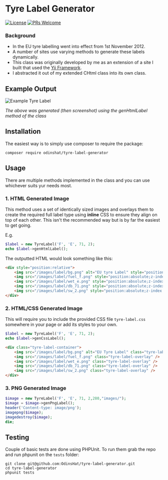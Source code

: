 # Tyre Label Generator

[![License](https://img.shields.io/badge/License-BSD%203--Clause-blue.svg)](https://opensource.org/licenses/BSD-3-Clause) [![PRs Welcome](https://img.shields.io/badge/PRs-welcome-brightgreen.svg?style=flat-square)](http://makeapullrequest.com)

### Background

* In the EU tyre labelling went into effect from 1st November 2012.
* A number of sites use varying methods to generate these labels dynamically.
* This class was originally developed by me as an extension of a site I built
  that used the [Yii Framework](http://www.yiiframework.com).
* I abstracted it out of my extended CHtml class into its own class.

## Example Output

![Example Tyre Label](https://raw.githubusercontent.com/OdinsHat/tyre-label-generator/master/images/tyre-label-ex.png)

_The above was generated (then screenshot) using the genHtmlLabel method of the class_

## Installation

The easiest way is to simply use composer to require the package:

```composer require odinshat/tyre-label-generator```

## Usage

There are multiple methods implemented in the class and you can use whichever suits yur needs most.

### 1. HTML Generated Image
This method uses a set of identically sized images and overlays them to create
the required full label type using **inline** CSS to ensure they align on top
of each other. This isn't the recommended way but is by far the easiest to get
going.

E.g.

```php
$label = new TyreLabel('F', 'E', 71, 2);
echo $label->genHtmlLabel();
```

The outputted HTML would look something like this:

```html
<div style="position:relative">
    <img src="/images/label/bg.png" alt="EU tyre Label" style="position:relative; z-index:0;" />
    <img src="/images/label/fuel_f.png" style="position:absolute;z-index:1" />
    <img src="/images/label/wet_e.png" style="position:absolute;z-index:1" />
    <img src="/images/label/db_71.png" style="position:absolute;z-index:1" />
    <img src="/images/label/sw_2.png" style="position:absolute;z-index:1" />
</div>
```

### 2. HTML/CSS Generated Image

This will require you to include the provided CSS file ```tyre-label.css```
somewhere in your page or add its styles to your own.

```php
$label = new TyreLabel('F', 'E', 71, 2);
echo $label->genCssLabel();
```

```html
<div class="tyre-label-container">
    <img src="/images/label/bg.png" alt="EU Tyre Label" class="tyre-label-base" />
    <img src="/images/label/fuel_f.png" class="tyre-label-overlay" />
    <img src="/images/label/wet_e.png" class="tyre-label-overlay" />
    <img src="/images/label/db_71.png" class="tyre-label-overlay" />
    <img src="/images/label/sw_2.png" class="tyre-label-overlay" />
</div>
```

### 3. PNG Generated Image

```php
$image = new TyreLabel('F', 'E', 71, 2,280,"images/");
$image = $image->genPngLabel();
header('Content-type: image/png');
imagepng($image);
imagedestroy($image);
die;
```

## Testing

Couple of basic tests are done using PHPUnit. To run them grab the repo and run phpunit on the ```tests``` folder:

```
git clone git@github.com:OdinsHat/tyre-label-generator.git
cd tyre-label-generator
phpunit tests
```
